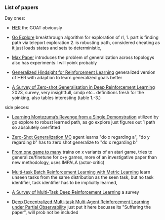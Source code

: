 ### List of papers
Day ones:  

 - [HER](https://arxiv.org/pdf/1707.01495.pdf) the GOAT obviously 
 
 - [Go Explore](https://arxiv.org/pdf/1901.10995.pdf) breakthrough algorithm for exploration of rl, 1. part is finding path via teleport exploration 2. is robusting path, considered cheating as it just loads states and sets to deterministic,

 - [Max Paper](https://arxiv.org/pdf/2306.05727.pdf) introduces the problem of generalization across topologys also has experiments I will yoink probably

 - [Generalized Hindsight for Reinforcement Learning](https://proceedings.neurips.cc/paper_files/paper/2020/file/57e5cb96e22546001f1d6520ff11d9ba-Paper.pdf) generalized version of HER with adaption to learn generalized goals better

 - [A Survey of Zero-shot Generalisation in Deep Reinforcement Learning](https://dl.acm.org/doi/10.1613/jair.1.14174) 2023, survey, very insightfull, cmdp etc.. definitions fresh for the yoinking, also tables interesting (table 1.-3.)
  


side pieces:  

 - [Learning Montezuma’s Revenge from a Single Demonstration](https://arxiv.org/pdf/1812.03381.pdf) utilized by go explore to robust learned path, as go explore just figures out 1 path so absolutely overfitted

 - [Zero-Shot Generalization MC](https://proceedings.mlr.press/v70/oh17a/oh17a.pdf) agent learns "do x regarding a", "do y regarding b" has to zero shot generalize to "do x regarding b" 

 - [From one game to many](https://openreview.net/pdf?id=sSt9fROSZRO) trains on x variants of an atari game, tries to generalize/finetune for x+y games, more of an investigative paper than new methodology, uses IMPALA (actor-critic)
 
 - [Multi-task Batch Reinforcement Learning with Metric Learning](https://proceedings.neurips.cc/paper/2020/hash/4496bf24afe7fab6f046bf4923da8de6-Abstract.html) learn unseen tasks from the same distribution as the seen task, but no task identifier, task identifier has to be implicitly learned, 

 - [A Survey of Multi-Task Deep Reinforcement Learning](https://www.mdpi.com/2079-9292/9/9/1363) a survey

 - [Deep Decentralized Multi-task Multi-Agent Reinforcement Learning under Partial Observability](https://proceedings.mlr.press/v70/omidshafiei17a.html) just put it here becuase its "Suffering the paper", will prob not be included





